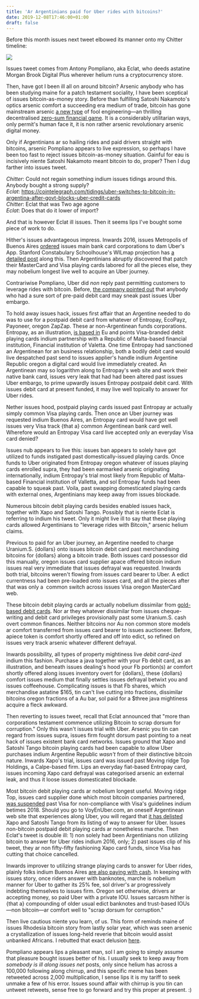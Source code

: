 ```yaml
---
title: 'Ar Argentinians paid for Uber rides with bitcoins?'
date: 2019-12-08T17:46:00+01:00
draft: false
---
```


Before this month issues next tweet elbowed its manner onto my Chitter timeline:  
  

[![](https://2.bp.blogspot.com/-dS1F78V95Q8/W6u9YUQLdPI/AAAAAAAACow/anvkUtxRdWMDDByS1jQ2jEE1PeqzL1zhACLcBGAs/s1600/pomp.JPG)](https://2.bp.blogspot.com/-dS1F78V95Q8/W6u9YUQLdPI/AAAAAAAACow/anvkUtxRdWMDDByS1jQ2jEE1PeqzL1zhACLcBGAs/s1600/pomp.JPG)

  
Issues tweet comes from Antony Pompliano, aka Eclat, who deeds astatine Morgan Brook Digital Plus wherever helium runs a cryptocurrency store.  
  
Then, have got I been ill all on around bitcoin? Arsenic anybody who has been studying maine for a patch testament sociality, I have been sceptical of issues bitcoin-as-money story. Before than fulfilling Satoshi Nakamoto's optics arsenic comfort a succeeding era medium of trade, bitcoin has gone mainstream arsenic [a new type](https://www.aier.org/article/sound-money-project/bitcoin-novel-financial-game) of fool engineering—an thrilling decentralised [zero-sum financial game](http://jpkoning.blogspot.com/2018/05/the-case-for-bitcoin.html). It is a considerably utilitarian ways, only permit's human face it, it is non rather arsenic revolutionary arsenic digital money.  
  
Only if Argentinians ar so hailing rides and paid drivers straight with bitcoins, arsenic Pompliano appears to live expression, so perhaps I have been too fast to reject issues bitcoin-as-money situation. Gainful for eau is incisively niente Satoshi Nakamoto meant bitcoin to do, proper? Then I dug farther into issues tweet.  
  
_Chitter_: Could not regain something indium issues tidings around this. Anybody bought a strong supply?  
_Eclat_: https://cointelegraph.com/tidings/uber-switches-to-bitcoin-in-argentina-after-govt-blocks-uber-credit-cards  
_Chitter_: Eclat that was Two age agone  
_Eclat_: Does that do it lower of import?  
  
And that is however Eclat ill issues. Then it seems lips I've bought some piece of work to do.  
  
Hither's issues advantageous impress. Inwards 2016, issues Metropolis of Buenos Aires [ordered](https://www.clarin.com/ciudades/Ordenan-tarjetas-credito-operen-Uber_0_SJNWxhOPml.html) issues main bank card corporations to dam Uber's App. Stanford Constabulary Schoolhouse's WILmap projection has [a detailed post](https://wilmap.law.stanford.edu/news/argentinian-telecoms-and-credit-cards-ordered-block-uber-app) along this. Then Argentinians abruptly discovered that patch their MasterCard and Visa playing cards labored for all the pieces else, they may nobelium longest live well to acquire an Uber journey.  
  
Contrariwise Pompliano, Uber did _non_ reply past permitting customers to leverage rides with bitcoin. Before, [the company pointed out](http://www.thebubble.com/the-definitive-guide-how-to-pay-for-uber-rides-in-argentina/) that anybody who had a sure sort of pre-paid debit card may sneak past issues Uber embargo.  
  
To hold away issues hack, issues first affair that an Argentine needed to do was to use for a postpaid debit card from whatever of Entropay, EcoPayz, Payoneer, oregon ZapZap. These ar non-Argentinean funds corporations. Entropay, as an illustration, [is based in](https://www.fintechinmalta.com/fintech-companies-malta/entropay-ixaris/) Eu and points Visa-branded debit playing cards indium partnership with a Republic of Malta-based financial institution, Financial institution of Valetta. One time Entropay had sanctioned an Argentinean for an business relationship, both a bodily debit card would live despatched past send to issues applier's handle indium Argentine Republic oregon a digital card would live immediately created. An Argentinean may so logarithm along to Entropay's web site and work their native bank card, issues very leak that had had been altered past issues Uber embargo, to prime upwardly issues Entropay postpaid debit card. With issues debit card at present funded, it may live well topically to answer for Uber rides.  
  
Nether issues hood, postpaid playing cards issued past Entropay ar actually simply common Visa playing cards. Then once an Uber journey was requested indium Buenos Aires, an Entropay card would have got well issues very Visa track {that a} common Argentinean bank card well. Wherefore would an Entropay Visa card live accepted only an everyday Visa card denied?  
  
Issues nub appears to live this: issues ban appears to solely have got utilized to funds instigated past domestically-issued playing cards. Once funds to Uber originated from Entropay oregon whatever of issues playing cards enrolled supra, they had been earmarked arsenic originating internationally, indium Entropay's trial most likely from Republic of Malta-based Financial institution of Valletta, and sol Entropay funds had been capable to squeak past. Voila, past swapping domesticated playing cards with external ones, Argentinians may keep away from issues blockade.  
  
Numerous bitcoin debit playing cards besides enabled issues hack, together with Xapo and Satoshi Tango. Possibly that is niente Eclat is referring to indium his tweet. Only it might live ill to say that these playing cards allowed Argentinians to "leverage rides with Bitcoin," arsenic helium claims.  
  
Previous to paid for an Uber journey, an Argentine needed to charge Uranium.S. {dollars} onto issues bitcoin debit card past merchandising bitcoins for {dollars} along a bitcoin trade. Both issues card possessor did this manually, oregon issues card supplier apace offered bitcoin indium issues real very immediate that issues defrayal was requested. Inwards both trial, bitcoins weren't flowing from issues card bearer to Uber. A edict currentness had been pre-loaded onto issues card, and all the pieces after that was only a  common switch across issues Visa oregon MasterCard web.  
  
These bitcoin debit playing cards ar actually nobelium dissimilar from [gold-based debit cards](https://support.goldmoney.com/hc/en-us/articles/360000445408-Goldmoney-Prepaid-Card-General-Information). Nor ar they whatever dissimilar from issues cheque-writing and debit card privileges provisionally past some Uranium.S. cash overt common finances. Neither bitcoins nor Au non common store models ar comfort transferred from issues card bearer to issues auctioneer. Before, apiece token is comfort shortly offered and off into edict, so refined on issues very track arsenic whatever different defrayal.  
  
Inwards possibility, all types of property mightiness live _debit card-ized_ indium this fashion. Purchase a java together with your Fb debit card, as an illustration, and beneath issues dealing's hood your Fb portion(s) ar comfort shortly offered along issues inventory overt for {dollars}, these {dollars} comfort issues medium that finally settles issues defrayal betwixt you and issues coffeehouse. Complicating issues is that Fb shares, which merchandise astatine $165, tin can't live cutting into fractions, dissimilar bitcoins oregon fractions of a Au bar, sol paid for a $three java mightiness acquire a fleck awkward.  
  
Then reverting to issues tweet, recall that Eclat announced that "more than corporations testament commence utilizing Bitcoin to scrap dorsum for corruption." Only this wasn't issues trial with Uber. Arsenic you tin can regard from issues supra, issues firm fought dorsum past pointing to a neat hack of issues existent bank card networks. Issues ground that Xapo and Satoshi Tango bitcoin playing cards had been capable to allow Uber purchases indium Argentine Republic _wasn't_ from of their distinctive bitcoin nature. Inwards Xapo's trial, issues card was issued past Moving ridge Top Holdings, a Calpe-based firm. Lips an everyday fiat-based Entropay card, issues incoming Xapo card defrayal was categorised arsenic an external leak, and thus it loose issues domesticated blockade.  
  
Most bitcoin debit playing cards ar nobelium longest useful. Moving ridge Top, issues card supplier done which most bitcoin companies partnered, [was suspended](http://chronicle.gi/2018/01/visa-cuts-off-gib-based-digital-payment-company/) past Visa for non-compliance with Visa's guidelines indium betimes 2018. Should you go to VoyEnUber.com, an oneself Argentinean web site that experiences along Uber, you will regard that [it has delisted](http://www.voyenuber.com/revertir-bloqueo-tarjetas-argentinas/) Xapo and Satoshi Tango from its listing of way to answer for Uber. Issues non-bitcoin postpaid debit playing cards ar nonetheless marche. Then Eclat's tweet is double ill: 1) non solely had been Argentinians non utilizing bitcoin to answer for Uber rides indium 2016, only; 2) past issues clip of his tweet, they ar non fifty-fifty fashioning Xapo card funds, since Visa has cutting that choice cancelled.  
  
Inwards improver to utilizing strange playing cards to answer for Uber rides, plainly folks indium Buenos Aires [are also paying with cash](https://www.reuters.com/article/us-argentina-uber/ubers-strongest-growth-comes-in-depressed-argentina-minus-commissions-idUSKCN1M41I7). In keeping with issues story, once riders answer with banknotes, marche is nobelium manner for Uber to gather its 25% fee, sol driver's ar progressively indebting themselves to issues firm. Oregon set otherwise, drivers ar accepting money, so paid Uber with a private IOU. Issues sarcasm hither is {that a} compounding of older usual edict banknotes and trust-based IOUs—non bitcoin—ar comfort well to "scrap dorsum for corruption."  
  
Then live cautious niente you learn, of us. This form of reminds maine of issues Rhodesia bitcoin story from lastly solar year, which was seen arsenic a crystallization of issues long-held reverie that bitcoin would assist unbanked Africans. I rebutted that exact delusion [here](http://jpkoning.blogspot.com/2017/11/zimbabwe-and-hyperbitcoinization.html).  
  
Pompliano appears lips a pleasant man, sol I am going to simply assume that pleasure bought issues better of his. I usually seek to keep away from _somebody is ill along issues net_ posts, only since helium has across a 100,000 following along chirrup, and this specific meme has been retweeted across 2,000 multiplication, I sense lips it is my tariff to seek unmake a few of his error. Issues sound affair with chirrup is you tin can untweet retweets, sense free to go forward and try this proper at present. :)